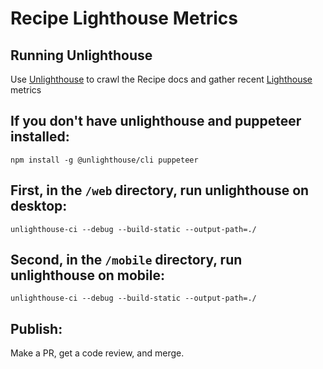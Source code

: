 # Recipe Lighthouse Metrics

## Running Unlighthouse

Use [Unlighthouse](https://unlighthouse.dev/) to crawl the Recipe docs and gather recent [Lighthouse](https://github.com/GoogleChrome/lighthouse) metrics

## If you don't have unlighthouse and puppeteer installed:

`npm install -g @unlighthouse/cli puppeteer`

## First, in the `/web` directory, run unlighthouse on desktop:

`unlighthouse-ci --debug --build-static --output-path=./`

## Second, in the `/mobile` directory, run unlighthouse on mobile:

`unlighthouse-ci --debug --build-static --output-path=./`

## Publish:

Make a PR, get a code review, and merge.
